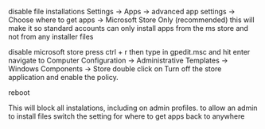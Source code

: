  disable file installations 
     Settings -> Apps -> advanced app settings -> Choose where to get apps -> Microsoft Store Only (recommended)
 this will make it so standard accounts can only install apps from the ms store and not from any installer files
 
 disable microsoft store 
 press ctrl + r then type in gpedit.msc and hit enter
 navigate to 
 Computer Configuration -> Administrative Templates -> Windows Components -> Store
 double click on Turn off the store application and enable the policy. 
 
 reboot 

 This will block all instalations, including on admin profiles. 
 to allow an admin to install files switch the setting for where to get apps back to anywhere
